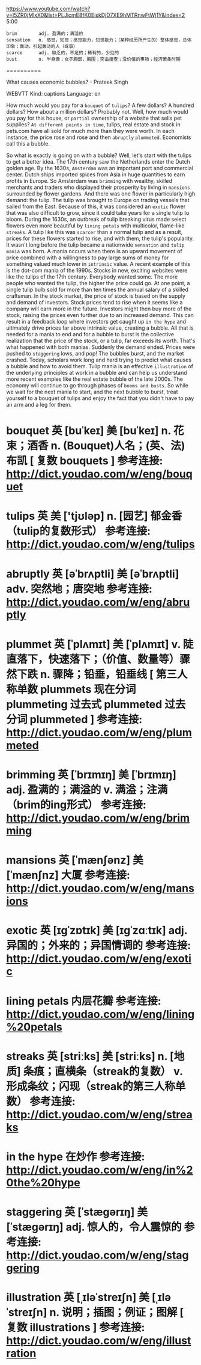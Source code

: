 https://www.youtube.com/watch?v=I5ZR0jMlxX0&list=PLJicmE8fK0EiskDjD7XE9hMTRnwFtWj1Y&index=2
5:00


```      
brim        adj. 盈满的；满溢的
sensation   n. 感觉，知觉；感觉能力，知觉能力；（某种经历所产生的）整体感觉，总体印象；轰动，引起轰动的人（或事）
scarce      adj. 缺乏的，不足的；稀有的，少见的
bust        n. 半身像；女子胸部，胸围；突击搜查；没价值的事物；经济萧条时期  
```

==========

What causes economic bubbles? - Prateek Singh

WEBVTT Kind: captions Language: en 

How much would you pay for a `bouquet` of `tulips`? A few dollars? A hundred dollars? How about a million dollars? Probably not. Well, how much would you pay for this house, or `partial` ownership of a website that sells pet supplies? `At different points in time`, tulips, real estate and stock in pets.com have all sold for much more than they were worth. In each instance, the price rose and rose and then `abruptly` `plummeted`. Economists call this a bubble. 

So what is exactly is going on with a bubble? Well, let's start with the tulips to get a better idea. The 17th century saw the Netherlands enter the Dutch golden age. By the 1630s, `Amsterdam` was an important port and commercial center. Dutch ships imported spices from Asia in huge quantities to earn profits in Europe. So Amsterdam was `brimming` with wealthy, skilled merchants and traders who displayed their prosperity by living in `mansions` surrounded by flower gardens. And there was one flower in particularly high demand: the tulip. The tulip was brought to Europe on trading vessels that sailed from the East. Because of this, it was considered an `exotic` flower that was also difficult to grow, since it could take years for a single tulip to bloom. During the 1630s, an outbreak of tulip breaking virus made select flowers even more beautiful by `lining petals` with multicolor, flame-like `streaks`. A tulip like this was `scarcer` than a normal tulip and as a result, prices for these flowers started to rise, and with them, the tulip's popularity. It wasn't long before the tulip became a nationwide `sensation` and `tulip mania` was born. A mania occurs when there is an upward movement of price combined with a willingness to pay large sums of money for something valued much lower in `intrinsic` value. A recent example of this is the dot-com mania of the 1990s. Stocks in new, exciting websites were like the tulips of the 17th century. Everybody wanted some. The more people who wanted the tulip, the higher the price could go. At one point, a single tulip bulb sold for more than ten times the annual salary of a skilled craftsman. In the stock market, the price of stock is based on the supply and demand of investors. Stock prices tend to rise when it seems like a company will earn more in the future. Investors might then buy more of the stock, raising the prices even further due to an increased demand. This can result in a feedback loop where investors get caught up `in the hype` and ultimately drive prices far above intrinsic value, creating a bubble. All that is needed for a mania to end and for a bubble to burst is the collective realization that the price of the stock, or a tulip, far exceeds its worth. That's what happened with both manias. Suddenly the demand ended. Prices were pushed to `staggering` lows, and pop! The bubbles burst, and the market crashed. Today, scholars work long and hard trying to predict what causes a bubble and how to avoid them. Tulip mania is an effective `illustration` of the underlying principles at work in a bubble and can help us understand more recent examples like the real estate bubble of the late 2000s. The economy will continue to go through phases of `booms and busts`. So while we wait for the next mania to start, and the next bubble to burst, treat yourself to a bouquet of tulips and enjoy the fact that you didn't have to pay an arm and a leg for them. 


bouquet 英 [buˈkeɪ] 美 [buˈkeɪ] 
 n. 花束；酒香 n. (Bouquet)人名；(英、法)布凯 [ 复数 bouquets ]
参考连接: http://dict.youdao.com/w/eng/bouquet
=========================================

tulips 英 美 ['tjʊləp] 
 n. [园艺] 郁金香（tulip的复数形式）
参考连接: http://dict.youdao.com/w/eng/tulips
=========================================

abruptly 英 [əˈbrʌptli] 美 [əˈbrʌptli] 
 adv. 突然地；唐突地
参考连接: http://dict.youdao.com/w/eng/abruptly
=========================================

plummet 英 [ˈplʌmɪt] 美 [ˈplʌmɪt] 
 v. 陡直落下，快速落下；（价值、数量等）骤然下跌 n. 骤降；铅垂，铅垂线 [ 第三人称单数 plummets 现在分词 plummeting 过去式 plummeted 过去分词 plummeted ]
参考连接: http://dict.youdao.com/w/eng/plummeted
=========================================

brimming 英 [ˈbrɪmɪŋ] 美 [ˈbrɪmɪŋ] 
 adj. 盈满的；满溢的 v. 满溢；注满（brim的ing形式）
参考连接: http://dict.youdao.com/w/eng/brimming
=========================================

mansions 英 [ˈmænʃənz] 美 [ˈmænʃnz] 
 大厦
参考连接: http://dict.youdao.com/w/eng/mansions
=========================================

exotic 英 [ɪɡˈzɒtɪk] 美 [ɪɡˈzɑːtɪk] 
 adj. 异国的；外来的；异国情调的
参考连接: http://dict.youdao.com/w/eng/exotic
=========================================

lining petals
 内层花瓣
参考连接: http://dict.youdao.com/w/eng/lining%20petals
=========================================

streaks 英 [striːks] 美 [striːks] 
 n. [地质] 条痕；直横条（streak的复数） v. 形成条纹；闪现（streak的第三人称单数）
参考连接: http://dict.youdao.com/w/eng/streaks
=========================================

in the hype
 在炒作
参考连接: http://dict.youdao.com/w/eng/in%20the%20hype
=========================================

staggering 英 [ˈstæɡərɪŋ] 美 [ˈstæɡərɪŋ] 
 adj. 惊人的，令人震惊的
参考连接: http://dict.youdao.com/w/eng/staggering
=========================================

illustration 英 [ˌɪləˈstreɪʃn] 美 [ˌɪləˈstreɪʃn] 
 n. 说明；插图；例证；图解 [ 复数 illustrations ]
参考连接: http://dict.youdao.com/w/eng/illustration
=========================================
